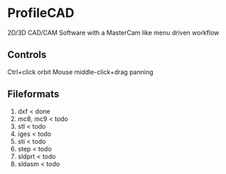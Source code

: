 # ProfileCAD
2D/3D CAD/CAM Software with a MasterCam like menu driven workflow

Controls
--------
Ctrl+click orbit
Mouse middle-click+drag panning

Fileformats
-----------
1. dxf < done
2. mc8, mc9 < todo
3. stl < todo
4. iges < todo
5. sti < todo
6. step < todo
7. sldprt < todo
8. sldasm < todo
